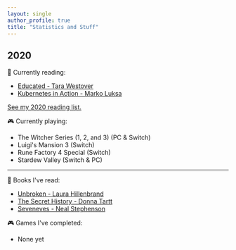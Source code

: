 ```yaml
---
layout: single
author_profile: true
title: "Statistics and Stuff"
---
```


## 2020

:book: Currently reading:
- [Educated - Tara Westover
  ](https://www.goodreads.com/book/show/35133922-educated)
- [Kubernetes in Action - Marko Luksa
  ](https://www.goodreads.com/book/show/34013922-kubernetes-in-action)

[See my 2020 reading list.
](https://www.goodreads.com/review/list/44353038-dakota-chambers?shelf=2020-reading-list)

:video_game: Currently playing:
- The Witcher Series (1, 2, and 3) (PC & Switch)
- Luigi's Mansion 3 (Switch)
- Rune Factory 4 Special (Switch)
- Stardew Valley (Switch & PC)

---

:book: Books I've read:
- [Unbroken - Laura Hillenbrand
  ](https://www.goodreads.com/book/show/8664353-unbroken)
- [The Secret History - Donna Tartt
  ](https://www.goodreads.com/book/show/653135.The_Secret_History)
- [Seveneves - Neal
  Stephenson](https://www.goodreads.com/book/show/22826126-seveneves)

:video_game: Games I've completed:
- None yet
